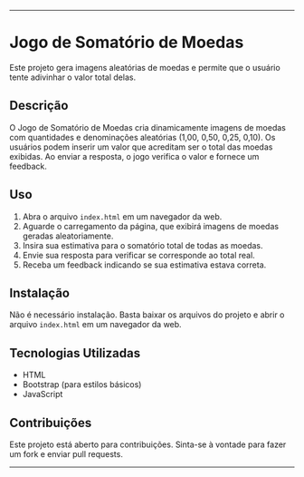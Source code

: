 
---

# Jogo de Somatório de Moedas

Este projeto gera imagens aleatórias de moedas e permite que o usuário tente adivinhar o valor total delas.

## Descrição

O Jogo de Somatório de Moedas cria dinamicamente imagens de moedas com quantidades e denominações aleatórias (1,00, 0,50, 0,25, 0,10). Os usuários podem inserir um valor que acreditam ser o total das moedas exibidas. Ao enviar a resposta, o jogo verifica o valor e fornece um feedback.

## Uso

1. Abra o arquivo `index.html` em um navegador da web.
2. Aguarde o carregamento da página, que exibirá imagens de moedas geradas aleatoriamente.
3. Insira sua estimativa para o somatório total de todas as moedas.
4. Envie sua resposta para verificar se corresponde ao total real.
5. Receba um feedback indicando se sua estimativa estava correta.

## Instalação

Não é necessário instalação. Basta baixar os arquivos do projeto e abrir o arquivo `index.html` em um navegador da web.

## Tecnologias Utilizadas

- HTML
- Bootstrap (para estilos básicos)
- JavaScript

## Contribuições

Este projeto está aberto para contribuições. Sinta-se à vontade para fazer um fork e enviar pull requests.

---

